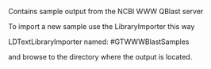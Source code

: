 Contains sample output from the NCBI WWW QBlast server

To import a new sample use the LibraryImporter this way

LDTextLibraryImporter named: #GTWWWBlastSamples

and browse to the directory where the output is located.
